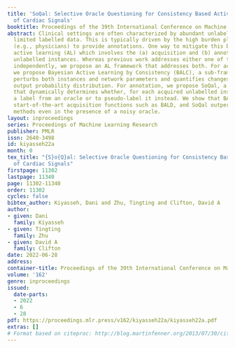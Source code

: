 ```yaml
---
title: 'SoQal: Selective Oracle Questioning for Consistency Based Active Learning
  of Cardiac Signals'
booktitle: Proceedings of the 39th International Conference on Machine Learning
abstract: Clinical settings are often characterized by abundant unlabelled data and
  limited labelled data. This is typically driven by the high burden placed on oracles
  (e.g., physicians) to provide annotations. One way to mitigate this burden is via
  active learning (AL) which involves the (a) acquisition and (b) annotation of informative
  unlabelled instances. Whereas previous work addresses either one of these elements
  independently, we propose an AL framework that addresses both. For acquisition,
  we propose Bayesian Active Learning by Consistency (BALC), a sub-framework which
  perturbs both instances and network parameters and quantifies changes in the network
  output probability distribution. For annotation, we propose SoQal, a sub-framework
  that dynamically determines whether, for each acquired unlabelled instance, to request
  a label from an oracle or to pseudo-label it instead. We show that BALC can outperform
  start-of-the-art acquisition functions such as BALD, and SoQal outperforms baseline
  methods even in the presence of a noisy oracle.
layout: inproceedings
series: Proceedings of Machine Learning Research
publisher: PMLR
issn: 2640-3498
id: kiyasseh22a
month: 0
tex_title: "{S}o{Q}al: Selective Oracle Questioning for Consistency Based Active Learning
  of Cardiac Signals"
firstpage: 11302
lastpage: 11340
page: 11302-11340
order: 11302
cycles: false
bibtex_author: Kiyasseh, Dani and Zhu, Tingting and Clifton, David A
author:
- given: Dani
  family: Kiyasseh
- given: Tingting
  family: Zhu
- given: David A
  family: Clifton
date: 2022-06-28
address:
container-title: Proceedings of the 39th International Conference on Machine Learning
volume: '162'
genre: inproceedings
issued:
  date-parts:
  - 2022
  - 6
  - 28
pdf: https://proceedings.mlr.press/v162/kiyasseh22a/kiyasseh22a.pdf
extras: []
# Format based on citeproc: http://blog.martinfenner.org/2013/07/30/citeproc-yaml-for-bibliographies/
---
```

